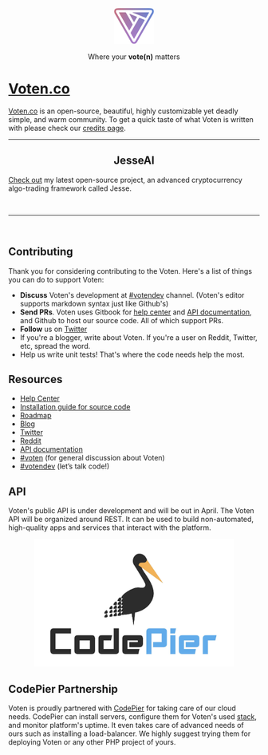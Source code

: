 <p align="center">
  <p align="center">
    <img src="./public/imgs/voten.png" alt="Voten" height="72"
  </p>
  <p align="center">
    Where your <strong>vote(n)</strong> matters
  </p>
</p>

# [Voten.co](https://voten.co)

[Voten.co](https://voten.co) is an open-source, beautiful, highly customizable yet deadly simple, and warm community. To get a quick taste of what Voten is written with please check our [credits page](https://voten.co/credits).

<hr>
<h2 align="center">JesseAI</h2>

[Check out](https://github.com/jesse-ai/jesse) my latest open-source project, an advanced cryptocurrency algo-trading framework called Jesse. 

<br>
<hr>
<br>

## Contributing

Thank you for considering contributing to the Voten. Here's a list of things you can do to support Voten:

- **Discuss** Voten's development at  [#votendev](https://voten.co/c/votendev) channel. (Voten's editor supports markdown syntax just like Github's)
- **Send PRs**. Voten uses Gitbook for [help center](https://help.voten.co) and [API documentation](https://api.voten.co), and Github to host our source code. All of which support PRs. 
- **Follow** us on [Twitter](https://twitter.com/voten_co) 
- If you're a blogger, write about Voten. If you're a user on Reddit, Twitter, etc, spread the word. 
- Help us write unit tests! That's where the code needs help the most. 

## Resources

- [Help Center](https://help.voten.co)
- [Installation guide for source code](/installation.md)
- [Roadmap](https://github.com/voten-co/voten/projects/2)
- [Blog](https://medium.com/voten/)
- [Twitter](https://twitter.com/voten_co)
- [Reddit](https://www.reddit.com/r/voten/)
- [API documentation](https://api.voten.co)
- [#voten](https://voten.co/c/voten) (for general discussion about Voten)
- [#votendev](https://voten.co/c/votendev) (let’s talk code!)

## API

Voten's public API is under development and will be out in April. The Voten API will be organized around REST. It can be used to build non-automated, high-quality apps and services that interact with the platform.

<p align="center">
  <a href="https://codepier.io/?ref=voten"><img src="./public/imgs/partners/CodePier.jpg" width="400" alt="CodePier"></a>
</p>

## CodePier Partnership 

Voten is proudly partnered with [CodePier](https://codepier.io/?ref=voten) for taking care of our cloud needs. CodePier can install servers, configure them for Voten's used [stack](https://voten.co/credits), and monitor platform's uptime. It even  takes care of advanced needs of ours such as installing a load-balancer. We highly suggest trying them for deploying Voten or any other PHP project of yours. 

